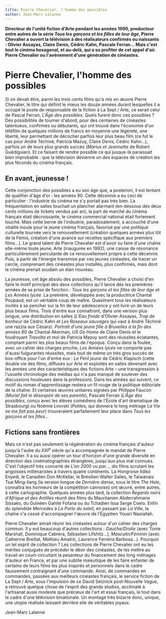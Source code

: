 ```yaml
---
title: Pierre Chevalier, l'homme des possibles
author: Jean-Marc Lalanne
---
```


**Directeur de l'unité fiction d'Arte pendant les années 1990, producteur entre autres de la série _Tous les garçons et les filles de leur âge_, Pierre Chevalier a ouvert la télévision à des réalisateurs confirmés ou naissants : Olivier Assayas, Claire Denis, Cédric Kahn, Pascale Ferran... Mais c'est tout le cinéma hexagonal, et au-delà, qui a su profiter de cet appel d'air. Pierre Chevalier ou l'avènement d'une génération de cinéastes.**

# Pierre Chevalier, l'homme des possibles

Si on devait élire, parmi les trois cents films qu'a mis en œuvre Pierre Chevalier, le titre qui définit le mieux les douze années durant lesquelles il a occupé le poste de responsable de la fiction à La Sept / Arte, ce serait celui de Pascal Ferran, _L'Âge des possibles_. Quels furent donc ces possibles ? Des possibilités de tourner d'abord, pour des centaines de cinéastes talentueux, confirmés ou débutants, qui ont trouvé dans l'économie d'un téléfilm de quelques millions de francs en moyenne une légèreté, une liberté, leur permettant de décocher parfois leur plus beau film (ce fut le cas pour André Téchiné, Patricia Mazuy, Claire Denis, Cédric Kahn...), parfois un de leurs plus grands succès (_Marius et Jeannette_ de Robert Guédiguian). Et ce faisant de rendre possible ce qui jusque-là paraissait bien improbable : que la télévision devienne un des espaces de création les plus féconds du cinéma français.

## En avant, jeunesse !

Cette conjonction des possibles a eu son âge que, a posteriori, il est tentant de qualifier d'âge d'or : les années 90. Cette décennie a eu ceci de particulier : l'industrie du cinéma ne s'y portait pas très bien. La fréquentation en salles touchait un plancher alarmant (en-dessous des deux cents millions de tickets vendus par an), la part de marché du cinéma français était décroissante, le cinéma commercial national était fortement touché. Mais cette berne de l'industrie, paradoxalement, a accouché d'une vitalité inouïe pour le jeune cinéma français, favorisé par une politique culturelle tournée vers le renouvellement (création quelques années plus tôt de la Fémis, création d'une avance sur recettes spécifique aux premiers films...). Le grand talent de Pierre Chevalier est d'avoir su faire d'une chaîne elle-même toute jeune, Arte (inaugurée en 1992), une caisse de résonance particulièrement percutante de ce renouvellement propre à cette décennie. Puis, à partir de l'énergie transmise par ces jeunes cinéastes, de tracer un cercle, comprenant des cinéastes plus installés, plus confirmés, mais dont le cinéma prenait soudain un élan nouveau.

La jeunesse, cet âge absolu des possibles, Pierre Chevalier a choisi d'en faire le motif principal des deux collections qu'il lance dès les premières années de sa prise de fonction : _Tous les garçons et les filles de leur âge_ et _Les Années lycée_. La première, développée avec la productrice Chantal Poupaud, est un véritable coup de maître. Quasiment tous les réalisateurs invités à se pencher sur la fin de leur adolescence y ont livré un de leurs plus beaux films. Trois d'entre eux connaîtront, dans une version plus longue, une distribution en salles (_L'Eau froide_ d'Olivier Assayas, _Trop de bonheur_ de Cédric Kahn et _Les Roseaux sauvages_ qui vaut à André Téchiné une razzia aux Césars). _Portrait d'une jeune fille à Bruxelles à la fin des années 60_ de Chantal Akerman, _US Go Home_ de Claire Denis et le foudroyant _Travolta et moi_ de Patricia Mazuy sont des réussites éclatantes, comptant parmi les plus beaux films de l'époque. Conçu dans la foulée, avec un cahier des charges proche, _Les Années lycée_ ne comporte pas d'aussi fulgurantes réussites, mais tout de même un très gros succès de box-office pour l'un d'entre eux : _Le Péril jeune_ de Cédric Klapisch (cette double vie des films, diffusés sur Arte et exploités en salles devenant avec les années une des caractéristiques des fictions Arte – une transgression à l'usuelle chronologie des médias qui n'a pas manqué de soulever des discussions houleuses dans la profession). Dans les années qui suivent, ce motif du roman d'apprentissage restera un fil rouge de la politique éditoriale de la chaîne. Et certaines œuvres unitaires signées par Philippe Faucon (_Muriel fait le désespoir de ses parents_), Pascale Ferran (_L'Âge des possibles_, conçu avec les élèves comédiens de l'École d'art dramatique de Strasbourg) ou Noémie Lvovski (_Petites_, qui donnera le long métrage _La Vie ne me fait pas peur_) trouveraient parfaitement leur place dans _Tous les garçons et les filles..._

## Fictions sans frontières

Mais ce n'est pas seulement la régénération du cinéma français d'auteur jusqu'à l'aube du XXI<sup>e</sup> siècle qu'a accompagnée le mandat de Pierre Chevalier. Il a su aussi opérer un tour d'horizon d'une grande diversité en direction des cinématographies étrangères, jusqu'aux plus mal connues. C'est l'objectif très concerté de _L'an 2000 vu par..._, dix films scrutant les angoisses millénaristes à travers quatre continents. La Hongroise Ildikó Enyedi, le Canadien Don McKellar, le Brésilien Walter Salles, le Taïwanais Tsai Ming-liang (la version longue de _Dernière danse_, sous le titre _The Hole_, connaîtra les honneurs de la compétition cannoise) ont œuvré, entre autres, à cette cartographie. Quelques années plus tard, la collection _Regards noirs d'Afrique et des Antilles_ réunit des films du Mauritanien Abderrahmane Sissako, du Guinéen Gahité Fofana ou du Tchadien Issa Serge Coelo. Enfin du splendide _Mercedes_ à _La Porte du soleil_, en passant par _La Ville_, la chaîne n'a cessé d'accompagner l'œuvre de l'Égyptien Yousri Nasrallah.

Pierre Chevalier aimait réunir les cinéastes autour d'un cahier des charges commun. Il y eut beaucoup d'autres collections : _Gauche/Droite_ (avec Tonie Marshall, Dominique Cabrera, Sébastien Lifshitz...), _Masculin/Féminin_ (avec Catherine Breillat, Mathieu Amalric, Laurence Ferreira Barbosa...). Pourquoi un tel esprit de collection ? Les collections de Pierre Chevalier ont eu les mérites conjugués de précéder le désir des cinéastes, de les mettre au travail en court-circuitant la pesanteur du financement des long métrages d'auteur en France, et par une subtile maïeutique de les faire enfanter de certains de leurs films les plus inspirés et personnels dans le cadre faussement contraignant d'une commande. Ainsi, de commandes en commandes, passées aux meilleurs cinéastes français, le service fiction de La Sept / Arte, sous l'impulsion de ce David Selznick post-Nouvelle Vague, a retrouvé quelque chose de l'esprit des grands studios, acclimaté à l'artisanat aussi modeste que précieux de l'art et essai français, le tout dans le cadre d'une télévision binationale. Un montage très bizarre donc, unique, une utopie réalisée laissant derrière elle de véritables joyaux.

Jean-Marc Lalanne
